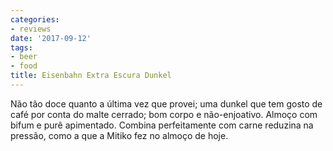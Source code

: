 ```yaml
---
categories:
- reviews
date: '2017-09-12'
tags:
- beer
- food
title: Eisenbahn Extra Escura Dunkel
---
```


Não tão doce quanto a última vez que provei; uma dunkel que tem gosto de café por conta do malte cerrado; bom corpo e não-enjoativo. Almoço com bifum e purê apimentado. Combina perfeitamente com carne reduzina na pressão, como a que a Mitiko fez no almoço de hoje.